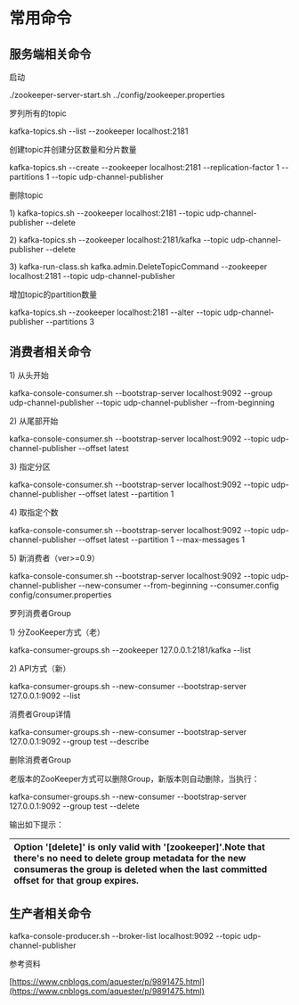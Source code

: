 # 常用命令

## 服务端相关命令

启动

./zookeeper-server-start.sh ../config/zookeeper.properties

罗列所有的topic

kafka-topics.sh --list --zookeeper localhost:2181

创建topic并创建分区数量和分片数量

kafka-topics.sh --create --zookeeper localhost:2181 --replication-factor 1 --partitions 1 --topic udp-channel-publisher

删除topic

1\) kafka-topics.sh --zookeeper localhost:2181 --topic udp-channel-publisher --delete

2\) kafka-topics.sh --zookeeper localhost:2181/kafka --topic udp-channel-publisher --delete

3\) kafka-run-class.sh kafka.admin.DeleteTopicCommand --zookeeper localhost:2181 --topic udp-channel-publisher

增加topic的partition数量

kafka-topics.sh --zookeeper localhost:2181 --alter --topic udp-channel-publisher  --partitions 3

## 消费者相关命令

1\) 从头开始

kafka-console-consumer.sh --bootstrap-server localhost:9092 --group udp-channel-publisher --topic udp-channel-publisher  --from-beginning

2\) 从尾部开始

kafka-console-consumer.sh --bootstrap-server localhost:9092 --topic udp-channel-publisher  --offset latest

3\) 指定分区

kafka-console-consumer.sh --bootstrap-server localhost:9092 --topic udp-channel-publisher  --offset latest --partition 1

4\) 取指定个数

kafka-console-consumer.sh --bootstrap-server localhost:9092 --topic udp-channel-publisher  --offset latest --partition 1 --max-messages 1

5\) 新消费者（ver&gt;=0.9）

kafka-console-consumer.sh --bootstrap-server localhost:9092 --topic udp-channel-publisher  --new-consumer --from-beginning --consumer.config config/consumer.properties

罗列消费者Group

1\) 分ZooKeeper方式（老）

kafka-consumer-groups.sh --zookeeper 127.0.0.1:2181/kafka --list

2\) API方式（新）

kafka-consumer-groups.sh --new-consumer --bootstrap-server 127.0.0.1:9092 --list

消费者Group详情

kafka-consumer-groups.sh --new-consumer --bootstrap-server 127.0.0.1:9092 --group test --describe

删除消费者Group

老版本的ZooKeeper方式可以删除Group，新版本则自动删除，当执行：

kafka-consumer-groups.sh --new-consumer --bootstrap-server 127.0.0.1:9092 --group test --delete

输出如下提示：

| Option '\[delete\]' is only valid with '\[zookeeper\]'.Note that there's no need to delete group metadata for the new consumeras the group is deleted when the last committed offset for that group expires. |
| :--- |


## 生产者相关命令

kafka-console-producer.sh --broker-list localhost:9092 --topic udp-channel-publisher


参考资料

[https://www.cnblogs.com/aquester/p/9891475.html](https://www.cnblogs.com/aquester/p/9891475.html)

